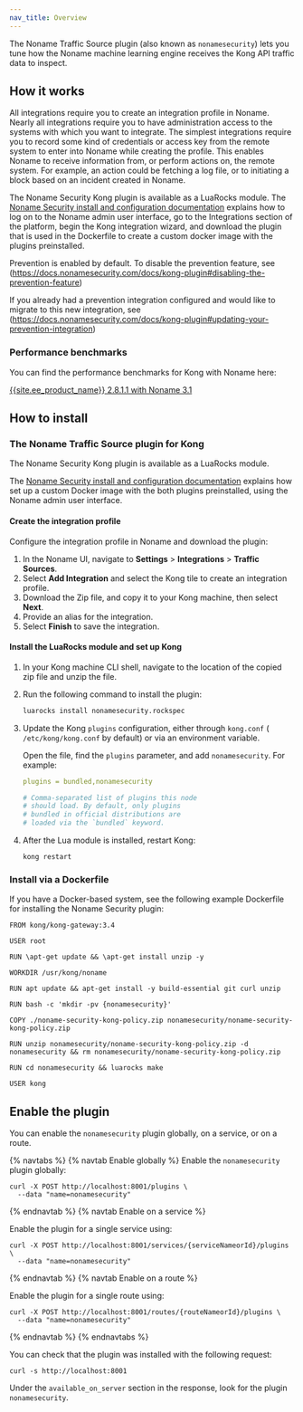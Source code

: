 ```yaml
---
nav_title: Overview
---
```


The Noname Traffic Source plugin (also known as `nonamesecurity`) lets you tune
how the Noname machine learning engine receives the Kong API traffic data to inspect.

## How it works

All integrations require you to create an integration profile in Noname. 
Nearly all integrations require you to have administration access to the systems with which you want to integrate. 
The simplest integrations require you to record some kind of credentials or access key from the remote system to enter into Noname while creating the profile. 
This enables Noname to receive information from, or perform actions on, the remote system. 
For example, an action could be fetching a log file, or to initiating a block based on an incident created in Noname.

The Noname Security Kong plugin is available as a LuaRocks module.
The [Noname Security install and configuration documentation](https://docs.nonamesecurity.com/docs/kong-plugin) explains how to log on to the Noname admin user interface, go to the Integrations section of the platform, begin the Kong integration wizard, and download the plugin that is used in the Dockerfile to create a custom docker image with the plugins preinstalled. 

Prevention is enabled by default. To disable the prevention feature, see (https://docs.nonamesecurity.com/docs/kong-plugin#disabling-the-prevention-feature) 

If you already had a prevention integration configured and would like to migrate to this new integration, see (https://docs.nonamesecurity.com/docs/kong-plugin#updating-your-prevention-integration)


### Performance benchmarks

You can find the performance benchmarks for Kong with Noname here:

[{{site.ee_product_name}} 2.8.1.1 with Noname 3.1](https://docs.nonamesecurity.com/v320/docs/kong-performance-results)

## How to install

### The Noname Traffic Source plugin for Kong

The Noname Security Kong plugin is available as a LuaRocks module.

The [Noname Security install and configuration documentation](https://docs.nonamesecurity.com/docs/kong-plugin) explains how set up a custom Docker image with the both plugins preinstalled, using the Noname admin user interface.

#### Create the integration profile

Configure the integration profile in Noname and download the plugin:

1. In the Noname UI, navigate to **Settings** > **Integrations** > **Traffic Sources**. 
2. Select **Add Integration** and select the Kong tile to create an integration profile. 
3. Download the Zip file, and copy it to your Kong machine, then select **Next**. 
4. Provide an alias for the integration.
5. Select **Finish** to save the integration.

#### Install the LuaRocks module and set up Kong

1. In your Kong machine CLI shell, navigate to the location of the copied zip file and unzip the file.
2. Run the following command to install the plugin:

    ```sh
    luarocks install nonamesecurity.rockspec
    ```

3. Update the Kong `plugins` configuration, either through `kong.conf` ( `/etc/kong/kong.conf` by default) or via an environment variable.

    Open the file, find the `plugins` parameter, and add `nonamesecurity`. 
    For example:

    ```yaml
    plugins = bundled,nonamesecurity    

    # Comma-separated list of plugins this node
    # should load. By default, only plugins
    # bundled in official distributions are
    # loaded via the `bundled` keyword.
    ```

4. After the Lua module is installed, restart Kong:

    ```shell
    kong restart
    ```

### Install via a Dockerfile

If you have a Docker-based system, see the following example Dockerfile for 
installing the Noname Security plugin:

```docker
FROM kong/kong-gateway:3.4

USER root

RUN \apt-get update && \apt-get install unzip -y

WORKDIR /usr/kong/noname

RUN apt update && apt-get install -y build-essential git curl unzip

RUN bash -c 'mkdir -pv {nonamesecurity}'

COPY ./noname-security-kong-policy.zip nonamesecurity/noname-security-kong-policy.zip

RUN unzip nonamesecurity/noname-security-kong-policy.zip -d nonamesecurity && rm nonamesecurity/noname-security-kong-policy.zip

RUN cd nonamesecurity && luarocks make

USER kong
```

## Enable the plugin

You can enable the `nonamesecurity` plugin globally, on a service, or on a route.

{% navtabs %}
{% navtab Enable globally %}
Enable the `nonamesecurity` plugin globally: 

```shell
curl -X POST http://localhost:8001/plugins \
  --data "name=nonamesecurity"
```
{% endnavtab %}
{% navtab Enable on a service %}

Enable the plugin for a single service using:
```shell
curl -X POST http://localhost:8001/services/{serviceNameorId}/plugins \ 
  --data "name=nonamesecurity"
```

{% endnavtab %}
{% navtab Enable on a route %}

Enable the plugin for a single route using:
```shell
curl -X POST http://localhost:8001/routes/{routeNameorId}/plugins \
  --data "name=nonamesecurity"
```

{% endnavtab %}
{% endnavtabs %}

You can check that the plugin was installed with the following request:

```shell
curl -s http://localhost:8001
```

Under the `available_on_server` section in the response, look for the plugin `nonamesecurity`.
